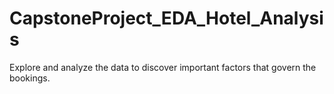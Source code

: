 # CapstoneProject_EDA_Hotel_Analysis
Explore and analyze the data to discover important factors that govern the bookings. 
